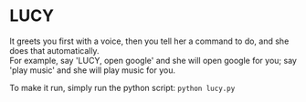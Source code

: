 # LUCY
It greets you first with a voice, then you tell her a command to do, and she does that automatically.  
For example, say 'LUCY, open google' and she will open google for you; say 'play music' and she will play music for you.

To make it run, simply run the python script: `python lucy.py`
